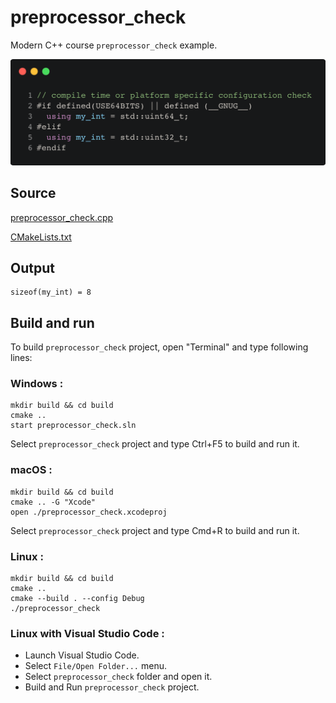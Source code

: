 # preprocessor_check

Modern C++ course `preprocessor_check` example.

![preprocessor_check](../../../../docs/pictures/language_basics/preprocessor_check.png)

## Source

[preprocessor_check.cpp](preprocessor_check.cpp)

[CMakeLists.txt](CMakeLists.txt)

## Output

```
sizeof(my_int) = 8
```

## Build and run

To build `preprocessor_check` project, open "Terminal" and type following lines:

### Windows :

``` shell
mkdir build && cd build
cmake .. 
start preprocessor_check.sln
```

Select `preprocessor_check` project and type Ctrl+F5 to build and run it.

### macOS :

``` shell
mkdir build && cd build
cmake .. -G "Xcode"
open ./preprocessor_check.xcodeproj
```

Select `preprocessor_check` project and type Cmd+R to build and run it.

### Linux :

``` shell
mkdir build && cd build
cmake .. 
cmake --build . --config Debug
./preprocessor_check
```

### Linux with Visual Studio Code :

* Launch Visual Studio Code.
* Select `File/Open Folder...` menu.
* Select `preprocessor_check` folder and open it.
* Build and Run `preprocessor_check` project.
